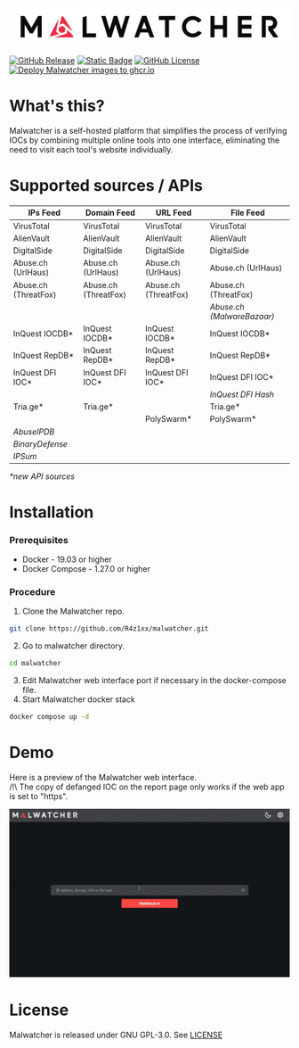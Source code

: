 
[![Malwatcher](/images/malwatcher_black.png)](https://github.com/R4z1xx/malwatcher)

[![GitHub Release](https://img.shields.io/github/v/release/R4z1xx/malwatcher)](https://github.com/R4z1xx/malwatcher/releases/latest)
[![Static Badge](https://img.shields.io/badge/Docker-ghcr.io-blue)](https://github.com/R4z1xx?tab=packages&repo_name=malwatcher)
[![GitHub License](https://img.shields.io/github/license/R4z1xx/malwatcher)](https://github.com/R4z1xx/malwatcher/blob/main/LICENSE)
[![Deploy Malwatcher images to ghcr.io](https://github.com/R4z1xx/malwatcher/actions/workflows/gchr_push_latest.yml/badge.svg)](https://github.com/R4z1xx/malwatcher/actions/workflows/gchr_push_latest.yml)

# What's this?
Malwatcher is a self-hosted platform that simplifies the process of verifying IOCs by combining multiple online tools into one interface, eliminating the need to visit each tool's website individually.

# Supported sources / APIs
| IPs Feed             | Domain Feed          | URL Feed             | File Feed                 |
| -------------------- | -------------------- | -------------------- | ------------------------  |
| VirusTotal           | VirusTotal           | VirusTotal           | VirusTotal                |
| AlienVault           | AlienVault           | AlienVault           | AlienVault                |
| DigitalSide          | DigitalSide          | DigitalSide          | DigitalSide               |
| Abuse.ch (UrlHaus)   | Abuse.ch (UrlHaus)   | Abuse.ch (UrlHaus)   | Abuse.ch (UrlHaus)        |
| Abuse.ch (ThreatFox) | Abuse.ch (ThreatFox) | Abuse.ch (ThreatFox) | Abuse.ch (ThreatFox)      |
|                      |                      |                      | *Abuse.ch (MalwareBazaar)*|
| InQuest IOCDB*       | InQuest IOCDB*       | InQuest IOCDB*       | InQuest IOCDB*            |
| InQuest RepDB*       | InQuest RepDB*       | InQuest RepDB*       | InQuest RepDB*            |
| InQuest DFI IOC*     | InQuest DFI IOC*     | InQuest DFI IOC*     | InQuest DFI IOC*          |
|                      |                      |                      | *InQuest DFI Hash*        |
| Tria.ge*             | Tria.ge*             |                      | Tria.ge*                  |
|                      |                      | PolySwarm*           | PolySwarm*                |
| *AbuseIPDB*          |                      |                      |                           |
| *BinaryDefense*      |                      |                      |                           |
| *IPSum*              |                      |                      |                           |

*\*new API sources*

# Installation
### Prerequisites
- Docker - 19.03 or higher
- Docker Compose - 1.27.0 or higher
### Procedure
1. Clone the Malwatcher repo.
```bash
git clone https://github.com/R4z1xx/malwatcher.git
```
2. Go to malwatcher directory.
```bash
cd malwatcher
```
3. Edit Malwatcher web interface port if necessary in the docker-compose file.
4. Start Malwatcher docker stack
```bash
docker compose up -d
``` 

# Demo
Here is a preview of the Malwatcher web interface.<br>
/!\ The copy of defanged IOC on the report page only works if the web app is set to "https".

![Malwatcher Demo](/images/malwatcher-demo.gif)

# License
Malwatcher is released under GNU GPL-3.0. See [LICENSE](LICENSE)
